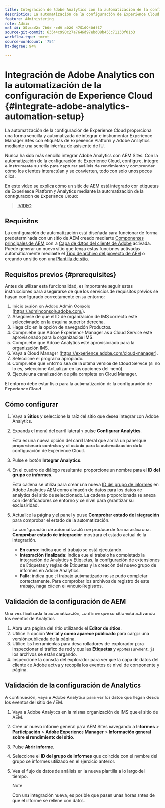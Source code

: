 ```yaml
---
title: Integración de Adobe Analytics con la automatización de la configuración de Experience Cloud
description: La automatización de la configuración de Experience Cloud proporciona una forma sencilla y automatizada de integrar e instrumentar Experience Manager Sites con las Etiquetas de Experience Platform y Adobe Analytics mediante una sencilla interfaz de asistente de IU. Aprenda a utilizar la configuración automatizada con su propio sitio.
feature: Administering
role: Admin
exl-id: 351ead2c-7b0d-4bd9-a020-47516948d467
source-git-commit: 635f4c990c27a7646d97ebd08b453c71133f01b3
workflow-type: tm+mt
source-wordcount: '754'
ht-degree: 94%

---
```


# Integración de Adobe Analytics con la automatización de la configuración de Experience Cloud {#integrate-adobe-analytics-automation-setup}

La automatización de la configuración de Experience Cloud proporciona una forma sencilla y automatizada de integrar e instrumentar Experience Manager Sites con etiquetas de Experience Platform y Adobe Analytics mediante una sencilla interfaz de asistente de IU.

Nunca ha sido más sencillo integrar Adobe Analytics con AEM Sites. Con la automatización de la configuración de Experience Cloud, configure, integre e instrumente su sitio para capturar análisis de rendimiento y comprender cómo los clientes interactúan y se convierten, todo con solo unos pocos clics.

En este vídeo se explica cómo un sitio de AEM está integrado con etiquetas de Experience Platform y Analytics mediante la automatización de la configuración de Experience Cloud:

>[!VIDEO](https://video.tv.adobe.com/v/345372/?quality=12)

## Requisitos 

La configuración de automatización está diseñada para funcionar de forma predeterminada con un sitio de AEM creado mediante [Componentes principales de AEM](https://experienceleague.adobe.com/docs/experience-manager-core-components/using/introduction.html?lang=es) con la [Capa de datos del cliente de Adobe](https://experienceleague.adobe.com/docs/experience-manager-core-components/using/developing/data-layer/overview.html?lang=es) activada. Puede generar un nuevo sitio que tenga estas funciones activadas automáticamente mediante el [Tipo de archivo del proyecto de AEM](https://experienceleague.adobe.com/docs/experience-manager-core-components/using/developing/archetype/overview.html?lang=es) o creando un sitio con una [Plantilla de sitio](/help/journey-sites/quick-site/create-site.md).

## Requisitos previos {#prerequisites}

Antes de utilizar esta funcionalidad, es importante seguir estas instrucciones para asegurarse de que los servicios de requisitos previos se hayan configurado correctamente en su entorno:

1. Inicie sesión en Adobe Admin Console (https://adminconsole.adobe.com/).
1. Asegúrese de que el ID de organización de IMS correcto esté seleccionado en la esquina superior derecha.
1. Haga clic en la opción de navegación Productos.
1. Compruebe que Adobe Experience Manager as a Cloud Service esté aprovisionado para la organización IMS.
1. Compruebe que Adobe Analytics esté aprovisionado para la organización IMS.
1. Vaya a Cloud Manager (https://experience.adobe.com/cloud-manager).
1. Seleccione el programa apropiado.
1. Compruebe que Entorno sea de la última versión de Cloud Service (si no lo es, seleccione Actualizar en las opciones del menú).
1. Ejecute una canalización de pila completa en Cloud Manager.

El entorno debe estar listo para la automatización de la configuración de Experience Cloud.

## Cómo configurar

1. Vaya a **Sitios** y seleccione la raíz del sitio que desea integrar con Adobe Analytics.
1. Expanda el menú del carril lateral y pulse **Configurar Analytics**.

   Esta es una nueva opción del carril lateral que abrirá un panel que proporcionará controles y el estado para la automatización de la configuración de Experience Cloud.
1. Pulse el botón **Integrar Analytics**.
1. En el cuadro de diálogo resultante, proporcione un nombre para el **ID del grupo de informes**.

   Esta cadena se utiliza para crear una nueva [ID del grupo de informes](https://experienceleague.adobe.com/docs/analytics/admin/manage-report-suites/new-report-suite/t-create-a-report-suite.html?lang=es) en Adobe Analytics AEM como almacén de datos para los datos de analytics del sitio de seleccionado. La cadena proporcionada se anexa con identificadores de entorno y de nivel para garantizar su exclusividad.

1. Actualice la página y el panel y pulse **Comprobar estado de integración** para comprobar el estado de la automatización.

   La configuración de automatización se produce de forma asíncrona. **Comprobar estado de integración** mostrará el estado actual de la integración.

   * **En curso**: indica que el trabajo se está ejecutando.
   * **Integración finalizada**: indica que el trabajo ha completado la integración de Analytics y Etiquetas, la configuración de extensiones de Etiquetas y reglas de Etiquetas y la creación del nuevo grupo de informes en Adobe Analytics.
   * **Fallo**: indica que el trabajo automatizado no se pudo completar correctamente. Para comprobar los archivos de registro de este trabajo, haga clic en el vínculo Registros.

## Validación de la configuración de AEM

Una vez finalizada la automatización, confirme que su sitio está activando los eventos de Analytics.

1. Abra una página del sitio utilizando el **Editor de sitios**.
1. Utilice la opción **Ver tal y como aparece publicado** para cargar una versión publicada de la página.
1. Utilice las herramientas para desarrolladores del explorador para inspeccionar el tráfico de red y que las **Etiquetas** y `AppMeasurement.js` los archivos se están cargando.
1. Inspeccione la consola del explorador para ver que la capa de datos del cliente de Adobe activa y recopila los eventos de nivel de componente y página.

## Validación de la configuración de Analytics

A continuación, vaya a Adobe Analytics para ver los datos que llegan desde los eventos del sitio de AEM.

1. Vaya a Adobe Analytics en la misma organización de IMS que el sitio de AEM.
1. Cree un nuevo informe general para AEM Sites navegando a **Informes** > **Participación** > **Adobe Experience Manager** > **Información general sobre el rendimiento del sitio**.
1. Pulse **Abrir informe**.
1. Seleccione el **ID del grupo de informes** que coincide con el nombre del grupo de informes utilizado en el ejercicio anterior.
1. Vea el flujo de datos de análisis en la nueva plantilla a lo largo del tiempo.

   >[!NOTE]
   >
   > Con una integración nueva, es posible que pasen unas horas antes de que el informe se rellene con datos.
